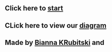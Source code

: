 ## Click here to [start](start.md)  
## CLick here to view our [diagram](https://docs.google.com/drawings/d/128A-aXWMygN5W0xHZBGW3sGXk4K4_IPgk6Y6oPkj4UE/edit)  
## Made by [Bianna KRubitski](https://github.com/biannak6288) and 